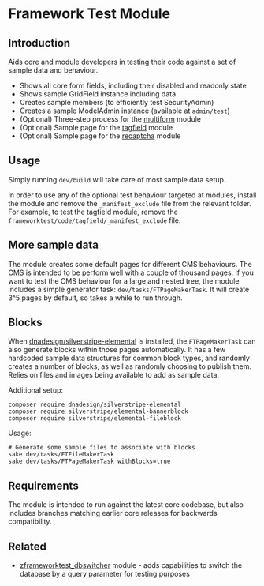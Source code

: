 # Framework Test Module

## Introduction

Aids core and module developers in testing their code against
a set of sample data and behaviour. 

 * Shows all core form fields, including their disabled and readonly state
 * Shows sample GridField instance including data
 * Creates sample members (to efficiently test SecurityAdmin)
 * Creates a sample ModelAdmin instance (available at `admin/test`)
 * (Optional) Three-step process for the [multiform](http://www.silverstripe.org/multi-form-module/) module
 * (Optional) Sample page for the [tagfield](http://www.silverstripe.org/tag-field-module/) module
 * (Optional) Sample page for the [recaptcha](http://www.silverstripe.org/recaptcha-module/) module

## Usage

Simply running `dev/build` will take care of most sample data setup.

In order to use any of the optional test behaviour targeted at modules,
install the module and remove the `_manifest_exclude` file from the relevant folder.
For example, to test the tagfield module, remove the `frameworktest/code/tagfield/_manifest_exclude` file.

## More sample data

The module creates some default pages for different CMS behaviours.
The CMS is intended to be perform well with a couple of thousand pages.
If you want to test the CMS behaviour for a large and nested tree, 
the module includes a simple generator task: `dev/tasks/FTPageMakerTask`.
It will create 3^5 pages by default, so takes a while to run through.

## Blocks

When [dnadesign/silverstripe-elemental](https://github.com/dnadesign/silverstripe-elemental)
is installed, the `FTPageMakerTask` can also generate blocks within those pages automatically.
It has a few hardcoded sample data structures for common block types,
and randomly creates a number of blocks, as well as randomly choosing to publish them.
Relies on files and images being available to add as sample data. 

Additional setup:

```
composer require dnadesign/silverstripe-elemental
composer require silverstripe/elemental-bannerblock
composer require silverstripe/elemental-fileblock
```

Usage:

```
# Generate some sample files to associate with blocks
sake dev/tasks/FTFileMakerTask
sake dev/tasks/FTPageMakerTask withBlocks=true
```

## Requirements

The module is intended to run against the latest core codebase,
but also includes branches matching earlier core releases for backwards compatibility.

## Related

 * [zframeworktest_dbswitcher](https://github.com/silverstripe-labs/zframeworktest_dbswitcher) module - adds capabilities to switch the database by a query parameter for testing purposes
